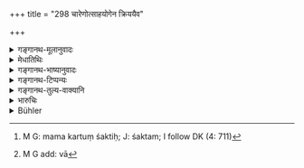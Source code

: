 +++
title = "298 चारेणोत्साहयोगेन क्रिययैव"

+++

<details><summary>गङ्गानथ-मूलानुवादः</summary>

The king shall constantly ascertain his own and his enemy’s strength through spies, through display of energy and also through the actual carrying out of undertakings.—(298)
</details>

<details><summary>मेधातिथिः</summary>

**परस्यात्मनश् च नित्यं शक्तिं विद्यात्** । "किम् अयं पारिप्सते, किं च मयि कर्तुं शक्यम्,[^७५५] किं चाहम् अस्मिन्" इति एतन् नित्यं वेदितव्यम् । कथं चैतच् छक्यते वेदितुम् । **चारेण** सप्तमाध्यायोक्तेन । **उत्साहयोगेन** दानादिपरितोषिता उत्साहेन युज्यन्ते संपन्नकृष्यादिफलाश् च । **क्रिययैव च कर्मणाम्** । कर्माणि[^७५६] निवेशादीनि, तदारम्भेन शक्तिमान् रिपुर् अवगम्यते । तानि ह्य् अर्थसंपत्कराणि, ततः सामर्थ्योत्पत्तेः ॥ ९.२९८ ॥


[^७५६]:
     M G add: vā


[^७५५]:
     M G: mama kartuṃ śaktiḥ; J: śaktam; I follow DK (4: 711)
</details>

<details><summary>गङ्गानथ-भाष्यानुवादः</summary>

The King shall always keep himself informed of his own and his enemy’s strength. He should find out.—‘What does he intend to do?’—‘What is he able to do against me?’—‘What am I able to do against him?’

“How is all this to be ascertained?”

(*a*) ‘*Through spies*’—as described under Discourse VII;—(*b*) ‘*Through display of energy*’— when a King rewards men they are happy and become imbued with energy, and carrying on their agricultural operations successfully, reap rich harvests \[and this shows the King’s power\].—(*c*) ^(‘)*Through the actual carrying out of undertakings*;’—such undertakings as the disposition of armies and so forth, which are indicative of the enemy’s strength; as all these are signs of material prosperity, and from this is all strength derived.—(298)
</details>

<details><summary>गङ्गानथ-टिप्पन्यः</summary>

This verse is quoted in *Vīramitrodaya* (Rājanīti, p. 328).
</details>

<details><summary>गङ्गानथ-तुल्य-वाक्यानि</summary>

**(verses 9.298-300)**

*Kāmandaka* (12.26 etc.).—‘Sly spies, disguised as ascetics, traders or
artisans, should go out in all directions, apprising themselves of the opinion of the world. Spies well-informed in everything should every day come to and go away from the King; as they are the eyes of the King and enable him to see distant things.’
</details>

<details><summary>भारुचिः</summary>

अत एषां पुनर् इहोपदेशः कण्टकोद्धरणप्रकरणे । यथैतत्संश्रयाद् इदम् उपदिश्यते **नित्य**ग्रहणम् । एवं च परचक्रसंरक्षणवज् जनपदः स्वचक्रपीडातो ऽपि रक्षणीयः । सैषा कण्टकोद्धरणादरार्था पुनर् इह राजधर्मोक्तिर् विज्ञेया ॥ ९.२९८ ॥
</details>

<details><summary>Bühler</summary>

298	By spies, by a (pretended) display of energy, and by carrying out (various) undertakings, let the king constantly ascertain his own and his enemy's strength;
</details>
